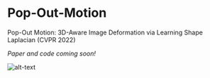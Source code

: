 # Pop-Out-Motion
Pop-Out Motion: 3D-Aware Image Deformation via Learning Shape Laplacian (CVPR 2022)

*Paper and code coming soon!*

![alt-text](https://github.com/jyunlee/Pop-Out-Motion/blob/main/teaser.gif)
